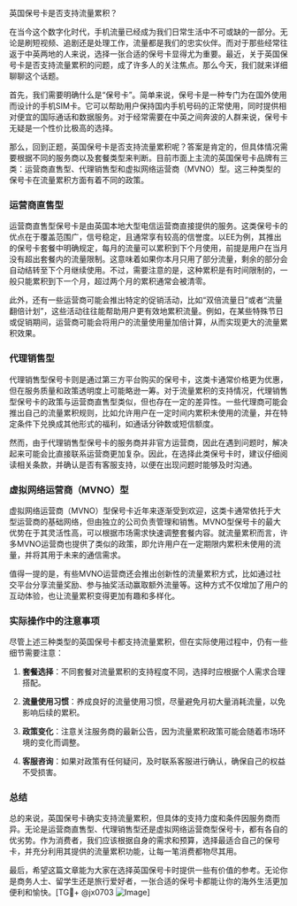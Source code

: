 英国保号卡是否支持流量累积？

在当今这个数字化时代，手机流量已经成为我们日常生活中不可或缺的一部分。无论是刷短视频、追剧还是处理工作，流量都是我们的忠实伙伴。而对于那些经常往返于中英两地的人来说，选择一张合适的保号卡显得尤为重要。最近，关于英国保号卡是否支持流量累积的问题，成了许多人的关注焦点。那么今天，我们就来详细聊聊这个话题。

首先，我们需要明确什么是“保号卡”。简单来说，保号卡是一种专门为在国外使用而设计的手机SIM卡。它可以帮助用户保持国内手机号码的正常使用，同时提供相对便宜的国际通话和数据服务。对于经常需要在中英之间奔波的人群来说，保号卡无疑是一个性价比极高的选择。

那么，回到正题，英国保号卡是否支持流量累积呢？答案是肯定的，但具体情况需要根据不同的服务商以及套餐类型来判断。目前市面上主流的英国保号卡品牌有三类：运营商直售型、代理销售型和虚拟网络运营商（MVNO）型。这三种类型的保号卡在流量累积方面有着不同的政策。

### 运营商直售型

运营商直售型保号卡是由英国本地大型电信运营商直接提供的服务。这类保号卡的优点在于覆盖范围广，信号稳定，且通常享有较高的信誉度。以EE为例，其推出的保号卡套餐中明确规定，每月的流量可以累积到下个月使用，前提是用户在当月没有超出套餐内的流量限制。这意味着如果你本月只用了部分流量，剩余的部分会自动结转至下个月继续使用。不过，需要注意的是，这种累积是有时间限制的，一般只能累积到下一个月，超过两个月的累积通常会被清零。

此外，还有一些运营商可能会推出特定的促销活动，比如“双倍流量日”或者“流量翻倍计划”，这些活动往往能帮助用户更有效地累积流量。例如，在某些特殊节日或促销期间，运营商可能会将用户的流量使用量加倍计算，从而实现更大的流量累积效果。

### 代理销售型

代理销售型保号卡则是通过第三方平台购买的保号卡，这类卡通常价格更为优惠，但在服务质量和政策透明度上可能略逊一筹。对于流量累积的支持情况，代理销售型保号卡的政策与运营商直售型类似，但也存在一定的差异性。一些代理商可能会推出自己的流量累积规则，比如允许用户在一定时间内累积未使用的流量，并在特定条件下兑换成其他形式的福利，如通话分钟数或短信额度。

然而，由于代理销售型保号卡的服务商并非官方运营商，因此在遇到问题时，解决起来可能会比直接联系运营商更加复杂。因此，在选择此类保号卡时，建议仔细阅读相关条款，并确认是否有客服支持，以便在出现问题时能够及时沟通。

### 虚拟网络运营商（MVNO）型

虚拟网络运营商（MVNO）型保号卡近年来逐渐受到欢迎，这类卡通常依托于大型运营商的基础网络，但由独立的公司负责管理和销售。MVNO型保号卡的最大优势在于其灵活性高，可以根据市场需求快速调整套餐内容。就流量累积而言，许多MVNO运营商也提供了类似的政策，即允许用户在一定期限内累积未使用的流量，并将其用于未来的通信需求。

值得一提的是，有些MVNO运营商还会推出创新性的流量累积方式，比如通过社交平台分享流量奖励、参与抽奖活动赢取额外流量等。这种方式不仅增加了用户的互动体验，也让流量累积变得更加有趣和多样化。

### 实际操作中的注意事项

尽管上述三种类型的英国保号卡都支持流量累积，但在实际使用过程中，仍有一些细节需要注意：

1. **套餐选择**：不同套餐对流量累积的支持程度不同，选择时应根据个人需求合理搭配。
   
2. **流量使用习惯**：养成良好的流量使用习惯，尽量避免月初大量消耗流量，以免影响后续的累积。

3. **政策变化**：注意关注服务商的最新公告，因为流量累积政策可能会随着市场环境的变化而调整。

4. **客服咨询**：如果对政策有任何疑问，及时联系客服进行确认，确保自己的权益不受损害。

### 总结

总的来说，英国保号卡确实支持流量累积，但具体的支持力度和条件因服务商而异。无论是运营商直售型、代理销售型还是虚拟网络运营商型保号卡，都有各自的优劣势。作为消费者，我们应该根据自身的需求和预算，选择最适合自己的保号卡，并充分利用其提供的流量累积功能，让每一笔消费都物尽其用。

最后，希望这篇文章能为大家在选择英国保号卡时提供一些有价值的参考。无论你是商务人士、留学生还是旅行爱好者，一张合适的保号卡都能让你的海外生活更加便利和愉快。[TG💪+ @jx0703 ![Image](https://github.com/user-attachments/assets/dbca1d08-cadb-493c-b0ec-ad6f7a83f270)]